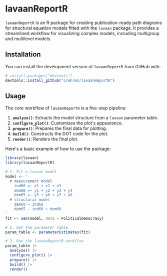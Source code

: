 # lavaanReportR

`lavaanReportR` is an R package for creating publication-ready path diagrams
for structural equation models fitted with the `lavaan` package. It provides a
streamlined workflow for visualizing complex models, including multigroup and
multilevel models.

## Installation

You can install the development version of `lavaanReportR` from GitHub with:

```r
# install.packages("devtools")
devtools::install_github("orehren/lavaanReportR")
```

## Usage

The core workflow of `lavaanReportR` is a five-step pipeline:

1.  **`analyze()`**: Extracts the model structure from a `lavaan` parameter table.
2.  **`configure_plot()`**: Customizes the plot's appearance.
3.  **`prepare()`**: Prepares the final data for plotting.
4.  **`build()`**: Constructs the DOT code for the plot.
5.  **`render()`**: Renders the final plot.

Here's a basic example of how to use the package:

```r
library(lavaan)
library(lavaanReportR)

# 1. Fit a lavaan model
model <- '
  # measurement model
    ind60 =~ x1 + x2 + x3
    dem60 =~ y1 + y2 + y3 + y4
    dem65 =~ y5 + y6 + y7 + y8
  # structural model
    dem60 ~ ind60
    dem65 ~ ind60 + dem60
'
fit <- sem(model, data = PoliticalDemocracy)

# 2. Get the parameter table
param_table <- parameterEstimates(fit)

# 3. Run the lavaanReportR workflow
param_table |>
  analyze() |>
  configure_plot() |>
  prepare() |>
  build() |>
  render()
```
